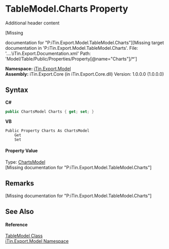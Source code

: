 # TableModel.Charts Property 
Additional header content 

\[Missing <summary> documentation for "P:iTin.Export.Model.TableModel.Charts"\]\[Missing <include> target documentation in 'P:iTin.Export.Model.TableModel.Charts'.  File: '..\..\iTin.Export.Documentation.xml' Path: 'Model/Table/Public/Properties/Property[@name="Charts"]/*'\]

**Namespace:**&nbsp;<a href="N_iTin_Export_Model">iTin.Export.Model</a><br />**Assembly:**&nbsp;iTin.Export.Core (in iTin.Export.Core.dll) Version: 1.0.0.0 (1.0.0.0)

## Syntax

**C#**<br />
``` C#
public ChartsModel Charts { get; set; }
```

**VB**<br />
``` VB
Public Property Charts As ChartsModel
	Get
	Set
```


#### Property Value
Type: <a href="T_iTin_Export_Model_ChartsModel">ChartsModel</a><br />\[Missing <value> documentation for "P:iTin.Export.Model.TableModel.Charts"\]

## Remarks
\[Missing <remarks> documentation for "P:iTin.Export.Model.TableModel.Charts"\]

## See Also


#### Reference
<a href="T_iTin_Export_Model_TableModel">TableModel Class</a><br /><a href="N_iTin_Export_Model">iTin.Export.Model Namespace</a><br />